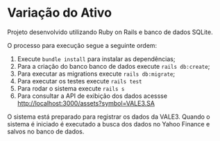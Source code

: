 # Variação do Ativo

Projeto desenvolvido utilizando Ruby on Rails e banco de dados SQLite.

O processo para execução segue a seguinte ordem:

1. Execute `bundle install` para instalar as dependências;
2. Para a criação do banco banco de dados execute `rails db:create`;
3. Para executar as migrations execute `rails db:migrate`;
4. Para executar os testes execute `rails test`
5. Para rodar o sistema execute `rails s`
6. Para consultar a API de exibição dos dados acessse [http://localhost:3000/assets?symbol=VALE3.SA](http://localhost:3000/assets?symbol=VALE3.SA)

O sistema está preparado para registrar os dados da VALE3. Quando o sistema é iniciado é executado a busca dos dados no Yahoo Finance e salvos no banco de dados.
